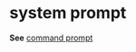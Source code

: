 # system prompt

**See** [command prompt](/style-guide/a-z-word-list-term-collections/c/command-prompt)
